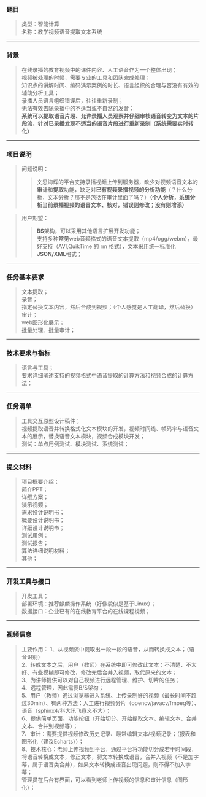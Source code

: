 ### 题目<br>
>类型：智能计算<br>
名称：教学视频语音提取文本系统<br>
***
### 背景<br>
>在线录播的教育视频中的课件内容、人工语音作为一个整体出现；<br>
视频被处理的时候，需要专业的工具和团队完成处理；<br>
知识点的讲解时间、编码演示案例的时长、语言组织的合理与否没有有效的辅助分析工具；<br>
录播人员语言组织错误后，往往重新录制；<br>
无法有效去除录播中的不适当或不自然的发音；<br>
<strong>系统可以提取语音片段、允许录播人员观察并仔细审核语音转变为文本的片段流，针对已录播发现不适当的语音片段进行重新录制（系统需要实时转化）</strong><br>
***
### 项目说明<br>
>问题说明：<br>
>>文思海辉的平台支持录播视频上传到服务器，缺少对视频语音文本的<strong>审计</strong>和<strong>提取</strong>功能，缺乏对<strong>已有视频录播视频的分析功能</strong>（？什么分析，文本分析？那不是包括在审计里面了吗？）<strong>（个人分析，系统分析当前录播视频的语音文本、核对，错误则修改；没有则增添）</strong><br>

>用户期望：<br>
>><strong>BS</strong>架构，可以采用其他语言扩展开发功能；<br>
支持多种<strong>常见</strong>web音频格式的语音文本提取（mp4/ogg/webm），最好支持（AVI,QuikTime 的 rm 格式），文本采用统一标准化<strong>JSON/XML</strong>格式；
***
### 任务基本要求<br>
>文本提取；<br>
录音；<br>
指定替换文本内容，然后合成到视频；（个人感觉是人工翻译，然后替换）<br>
审计；<br>
web图形化展示；<br>
批量处理、批量审计；<br>
***
### 技术要求与指标<br>
>语言与工具；<br>
要求详细阐述支持的视频格式中语音提取的计算方法和视频合成的计算方法；<br>
***
### 任务清单<br>
>工具交互原型设计稿件；<br>
视频提取语音并转换格式化文本模块的开发，视频时间线、帧码率与语音文本的展示，替换语音文本模块，视频合成模块开发；<br>
测试：单点用例测试、模块测试、系统测试；<br>
***
### 提交材料<br>
>项目概要介绍；<br>
简介PPT；<br>
详细方案；<br>
演示视频；<br>
需求设计说明书；<br>
概要设计说明书；<br>
详细设计说明书；<br>
测试用例；<br>
测试报告；<br>
算法详细说明材料；<br>
其他；<br>
***
### 开发工具与接口<br>
>开发工具；<br>
部署环境：推荐麒麟操作系统（好像貌似是基于Linux）；<br>
数据接口：企业已有的在线教育平台的在线课程视频；<br>
***
### 视频信息<br>
>主要作用：
1、从视频流中提取出一段一段的语音，从而转换成文本；（语音识别）<br>
2、转成文本之后，用户（教师）在系统中即可修改此文本：不清楚、不太好、有些模糊即可修改，修改完后合并入视频，取代原来的文本；<br>
3、为讲师提供可以对自己视频进行远程管理、维护、切片的任务；<br>
4、远程管理，因此需要B/S架构；<br>
5、用户（教师）通过浏览器进入系统、上传录制好的视频（最长时间不超过30min）、有两种方法：人工进行视频分片（opencv/javacv/fmpeg等）、语音（sphinx4/科大讯飞意义不大）；<br>
6、提供简单页面、功能按钮（开始切分、开始提取文本、编辑文本、合并文本、合并到视频等）；<br>
7、审计：需要提供视频修改历史记录、最常编辑文本/视频记录；（报表和图形化（建议Echarts））；<br>
8、技术核心：老师上传视频到平台，通过平台将功能切分成若干时间段，将语音转换成文本，修正文本，将文本转换成语音，合并入视频（不是加字幕，属于语音类合并），如果文本转换成语音出现问题，则不得不加入字幕；<br>
管理员在后台有界面，可以看到老师上传视频的信息和审计信息（图形化）；<br>